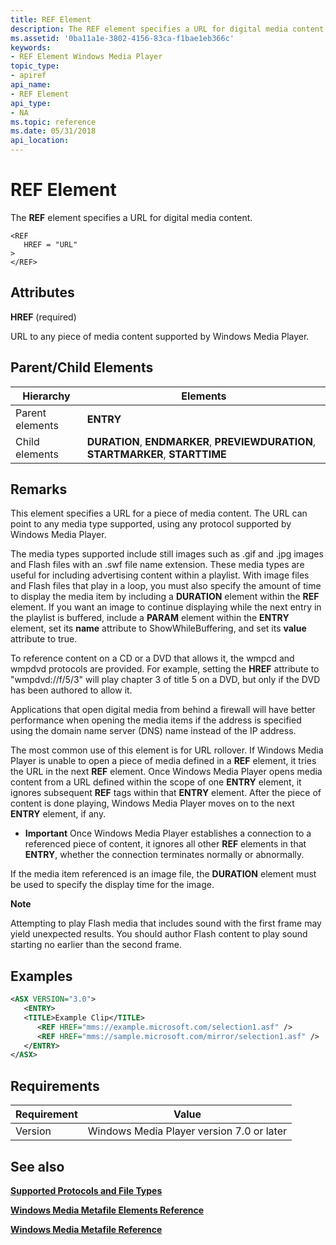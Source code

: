 ```yaml
---
title: REF Element
description: The REF element specifies a URL for digital media content.
ms.assetid: '0ba11a1e-3802-4156-83ca-f1bae1eb366c'
keywords:
- REF Element Windows Media Player
topic_type:
- apiref
api_name:
- REF Element
api_type:
- NA
ms.topic: reference
ms.date: 05/31/2018
api_location: 
---
```


# REF Element

The **REF** element specifies a URL for digital media content.

``` syntax
<REF
   HREF = "URL"
>
</REF>
```

## Attributes

**HREF** (required)

URL to any piece of media content supported by Windows Media Player.

## Parent/Child Elements



| Hierarchy       | Elements                                                                         |
|-----------------|----------------------------------------------------------------------------------|
| Parent elements | **ENTRY**                                                                        |
| Child elements  | **DURATION**, **ENDMARKER**, **PREVIEWDURATION**, **STARTMARKER**, **STARTTIME** |



 

## Remarks

This element specifies a URL for a piece of media content. The URL can point to any media type supported, using any protocol supported by Windows Media Player.

The media types supported include still images such as .gif and .jpg images and Flash files with an .swf file name extension. These media types are useful for including advertising content within a playlist. With image files and Flash files that play in a loop, you must also specify the amount of time to display the media item by including a **DURATION** element within the **REF** element. If you want an image to continue displaying while the next entry in the playlist is buffered, include a **PARAM** element within the **ENTRY** element, set its **name** attribute to ShowWhileBuffering, and set its **value** attribute to true.

To reference content on a CD or a DVD that allows it, the wmpcd and wmpdvd protocols are provided. For example, setting the **HREF** attribute to "wmpdvd://f/5/3" will play chapter 3 of title 5 on a DVD, but only if the DVD has been authored to allow it.

Applications that open digital media from behind a firewall will have better performance when opening the media items if the address is specified using the domain name server (DNS) name instead of the IP address.

The most common use of this element is for URL rollover. If Windows Media Player is unable to open a piece of media defined in a **REF** element, it tries the URL in the next **REF** element. Once Windows Media Player opens media content from a URL defined within the scope of one **ENTRY** element, it ignores subsequent **REF** tags within that **ENTRY** element. After the piece of content is done playing, Windows Media Player moves on to the next **ENTRY** element, if any.

-   **Important** Once Windows Media Player establishes a connection to a referenced piece of content, it ignores all other **REF** elements in that **ENTRY**, whether the connection terminates normally or abnormally.

If the media item referenced is an image file, the **DURATION** element must be used to specify the display time for the image.

**Note**

Attempting to play Flash media that includes sound with the first frame may yield unexpected results. You should author Flash content to play sound starting no earlier than the second frame.

## Examples


```XML
<ASX VERSION="3.0">
   <ENTRY>
   <TITLE>Example Clip</TITLE>
      <REF HREF="mms://example.microsoft.com/selection1.asf" />
      <REF HREF="mms://sample.microsoft.com/mirror/selection1.asf" />
   </ENTRY>
</ASX>
```



## Requirements



| Requirement | Value |
|--------------------|------------------------------------------------------|
| Version<br/> | Windows Media Player version 7.0 or later<br/> |



## See also

<dl> <dt>

[**Supported Protocols and File Types**](supported-protocols-and-file-types.md)
</dt> <dt>

[**Windows Media Metafile Elements Reference**](windows-media-metafile-elements-reference.md)
</dt> <dt>

[**Windows Media Metafile Reference**](windows-media-metafile-reference.md)
</dt> </dl>

 

 






